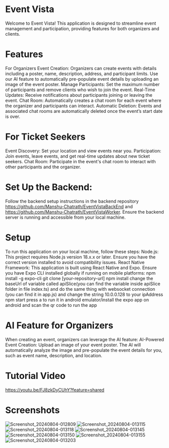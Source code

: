 # Event Vista
Welcome to Event Vista! This application is designed to streamline event management and participation, providing features for both organizers and clients.

# Features
For Organizers
Event Creation: Organizers can create events with details including a poster, name, description, address, and participant limits. Use our AI feature to automatically pre-populate event details by uploading an image of the event poster.
Manage Participants: Set the maximum number of participants and remove clients who wish to join the event.
Real-Time Updates: Receive notifications about participants joining or leaving the event.
Chat Room: Automatically creates a chat room for each event where the organizer and participants can interact.
Automatic Deletion: Events and associated chat rooms are automatically deleted once the event’s start date is over.

# For Ticket Seekers
Event Discovery: Set your location and view events near you.
Participation: Join events, leave events, and get real-time updates about new ticket seekers.
Chat Room: Participate in the event's chat room to interact with other participants and the organizer.

# Set Up the Backend:
Follow the backend setup instructions in the backend repository https://github.com/Manshu-Chatrath/EventVistaBackEnd and https://github.com/Manshu-Chatrath/EventVistaWorker. 
Ensure the backend server is running and accessible from your local machine.

# Setup
To run this application on your local machine, follow these steps:
Node.js: This project requires Node.js version 18.x.x or later. Ensure you have the correct version installed to avoid compatibility issues.
React Native
Framework: This application is built using React Native and Expo. Ensure you have Expo CLI installed globally if running on mobile platforms:
npm install -g expo-cli
git clone [your-repository-url]
npm install
change the baseUrl of variable called apiSlice(you can find the variable inside apiSlice folder in file index.ts) and do the same thing with websocket connection (you can find it in app.js) and change the string 10.0.0.128 to your ipAddress
npm start
press a to run it in android emulator/install the expo app on android and scan the qr code to run the app

# AI Feature for Organizers
When creating an event, organizers can leverage the AI feature:
AI-Powered Event Creation: Upload an image of your event poster. The AI will automatically analyze the image and pre-populate the event details for you, such as event name, description, and location.

# Tutorial Video
https://youtu.be/FJ8zkDyCUhY?feature=shared

# Screenshots
![Screenshot_20240804-012809](https://github.com/user-attachments/assets/56cbd085-486d-4efc-abce-d46befe2f32a)
![Screenshot_20240804-013115](https://github.com/user-attachments/assets/5cc6c12e-8394-4c1e-bc81-038adc2aad49)
![Screenshot_20240804-013118](https://github.com/user-attachments/assets/67eade48-b3ea-4f34-887f-21111138176f)
![Screenshot_20240804-013145](https://github.com/user-attachments/assets/90fdaad4-94d7-4360-95f0-41ec51e82f33)
![Screenshot_20240804-013150](https://github.com/user-attachments/assets/4cfcfd99-b0b3-4327-913f-6317a575fb94)
![Screenshot_20240804-013155](https://github.com/user-attachments/assets/00043d60-99a2-4b71-bbf5-dfb1300c4ff6)
![Screenshot_20240804-013203](https://github.com/user-attachments/assets/bff042bc-226a-4183-8149-aa8945f384ab)



